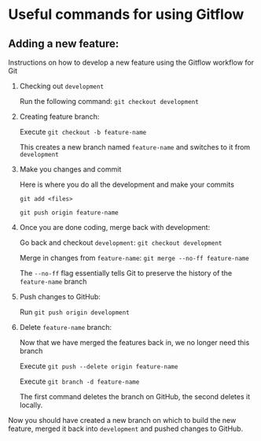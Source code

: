 # Useful commands for using Gitflow

## Adding a new feature:
Instructions on how to develop a new feature using the Gitflow workflow for Git

1. Checking out `development`

   Run the following command: `git checkout development`
2. Creating feature branch:

   Execute `git checkout -b feature-name`
   
   This creates a new branch named `feature-name` and switches to it from `development`
3. Make you changes and commit
   
   Here is where you do all the development and make your commits
   
   `git add <files>`
   
   `git push origin feature-name`
4. Once you are done coding, merge back with development:

   Go back and checkout `development`: `git checkout development`
   
   Merge in changes from `feature-name`: `git merge --no-ff feature-name`
   
   The `--no-ff` flag essentially tells Git to preserve the history of the `feature-name` branch
5. Push changes to GitHub:
   
   Run `git push origin development`
6. Delete `feature-name` branch:
   
   Now that we have merged the features back in, we no longer need this branch
   
   Execute `git push --delete origin feature-name`
   
   Execute `git branch -d feature-name`
   
   The first command deletes the branch on GitHub, the second deletes it locally.

Now you should have created a new branch on which to build the new feature, merged it back into `development` and pushed changes to GitHub.
